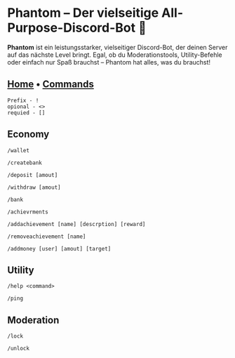 # Phantom – Der vielseitige All-Purpose-Discord-Bot 👻

**Phantom** ist ein leistungsstarker, vielseitiger Discord-Bot, der deinen Server auf das nächste Level bringt. Egal, ob du Moderationstools, Utility-Befehle oder einfach nur Spaß brauchst – Phantom hat alles, was du brauchst!

## [Home](https://vqvzi.github.io/Phantom/) • [Commands](https://vqvzi.github.io/Phantom-Commands/)


```
Prefix - !
opional - <> 
requied - []
```

Economy
---

```
/wallet
```
```
/createbank
```
```
/deposit [amout]
```
```
/withdraw [amout]
```
```
/bank
```
```
/achievrments
```
```
/addachievement [name] [descrption] [reward]
```
```
/removeachievement [name]
```
```
/addmoney [user] [amout] [target]
```

Utility
---

```
/help <command>
```
```
/ping
```

 Moderation
---
 
```
/lock
```
```
/unlock
```

